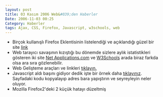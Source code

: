 ```yaml
---
layout: post
title: 03 Kasım 2006 Web&#039;den Haberler
Date: 2006-11-03 00:25
Category: Haberler
tags: Ajax, CSS, Firefox, Javascript, w3schools, web
---
```


-   Birçok kullanışlı Firefox Eklentisinin listelendiği ve açıklandığı
    güzel bir site [link][]
-   Web tarayıcı savaşının kızıştığı bu dönemde sizlere aylık
    istatistikleri gösteren iki site [Net Applications.com][] ve
    [W3Schools][] arada biraz farkda olsa ara sıra gözlenebilir.
-   Web Gelişteme araçları ve linkleri [tıklayın.][]
-   Javascript aldı başını gidiyor dedik işte bir örnek daha
    [tıklayınız][]. Sayfadaki kodu kopyalayıp adres bara yapıştırın ve
    seyreyleyin neler oluyor.
-   Mozilla Firefox2'deki 2 küçük hatayı düzeltmiş


  [link]: http://www.econsultant.com/i-want-firefox-extension/index.html
  [Net Applications.com]: http://marketshare.hitslink.com/report.aspx?qprid=3
  [W3Schools]: http://www.w3schools.com/browsers/browsers_stats.asp
  [tıklayın.]: http://siteadminstuff.com/all.html
  [tıklayınız]: http://www.asnee.com/blog/?p=37
